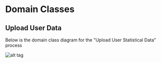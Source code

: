 # Domain Classes

## Upload User Data
Below is the domain class diagram for the "Upload User Statistical Data" process

![alt tag](https://github.com/SenecaCollegeBTSProjects/Group_16/blob/master/BTS530/images/SaveData.png)
